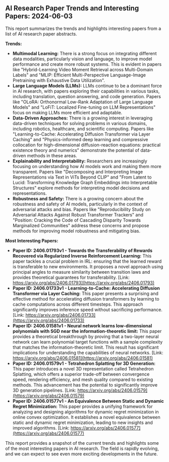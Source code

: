 ## AI Research Paper Trends and Interesting Papers: 2024-06-03

This report summarizes the trends and highlights interesting papers from a list of AI research paper abstracts.

**Trends:**

* **Multimodal Learning:**  There is a strong focus on integrating different data modalities, particularly vision and language, to improve model performance and create more robust systems. This is evident in papers like "Hybrid-Learning Video Moment Retrieval across Multi-Domain Labels" and "MLIP: Efficient Multi-Perspective Language-Image Pretraining with Exhaustive Data Utilization".
* **Large Language Models (LLMs):** LLMs continue to be a dominant force in AI research, with papers exploring their capabilities in various tasks, including translation, question answering, and code generation. Papers like "OLoRA: Orthonormal Low-Rank Adaptation of Large Language Models" and "LoFiT: Localized Fine-tuning on LLM Representations" focus on making LLMs more efficient and adaptable.
* **Data-Driven Approaches:**  There is a growing interest in leveraging data-driven techniques for solving problems in various domains, including robotics, healthcare, and scientific computing. Papers like "Learning-to-Cache: Accelerating Diffusion Transformer via Layer Caching" and "Physics-informed deep learning and compressive collocation for high-dimensional diffusion-reaction equations: practical existence theory and numerics" demonstrate the potential of data-driven methods in these areas.
* **Explainability and Interpretability:**  Researchers are increasingly focusing on understanding how AI models work and making them more transparent. Papers like "Decomposing and Interpreting Image Representations via Text in ViTs Beyond CLIP" and "From Latent to Lucid: Transforming Knowledge Graph Embeddings into Interpretable Structures" explore methods for interpreting model decisions and representations.
* **Robustness and Safety:**  There is a growing concern about the robustness and safety of AI models, particularly in the context of adversarial attacks and bias. Papers like "Reproducibility Study on Adversarial Attacks Against Robust Transformer Trackers" and "Position: Cracking the Code of Cascading Disparity Towards Marginalized Communities" address these concerns and propose methods for improving model robustness and mitigating bias.

**Most Interesting Papers:**

* **Paper ID: 2406.01793v1 - Towards the Transferability of Rewards Recovered via Regularized Inverse Reinforcement Learning:** This paper tackles a crucial problem in IRL: ensuring that the learned reward is transferable to new environments. It proposes a novel approach using principal angles to measure similarity between transition laws and provides theoretical guarantees for transferability. [Link: https://arxiv.org/abs/2406.01793](https://arxiv.org/abs/2406.01793)
* **Paper ID: 2406.01733v1 - Learning-to-Cache: Accelerating Diffusion Transformer via Layer Caching:** This paper presents a surprising and effective method for accelerating diffusion transformers by learning to cache computations across different timesteps. This approach significantly improves inference speed without sacrificing performance. [Link: https://arxiv.org/abs/2406.01733](https://arxiv.org/abs/2406.01733)
* **Paper ID: 2406.01581v1 - Neural network learns low-dimensional polynomials with SGD near the information-theoretic limit:** This paper provides a theoretical breakthrough by proving that a two-layer neural network can learn polynomial target functions with a sample complexity that matches the information-theoretic limit. This result has significant implications for understanding the capabilities of neural networks. [Link: https://arxiv.org/abs/2406.01581](https://arxiv.org/abs/2406.01581)
* **Paper ID: 2406.01579v1 - Tetrahedron Splatting for 3D Generation:** This paper introduces a novel 3D representation called Tetrahedron Splatting, which offers a superior trade-off between convergence speed, rendering efficiency, and mesh quality compared to existing methods. This advancement has the potential to significantly improve 3D generation pipelines. [Link: https://arxiv.org/abs/2406.01579](https://arxiv.org/abs/2406.01579)
* **Paper ID: 2406.01577v1 - An Equivalence Between Static and Dynamic Regret Minimization:** This paper provides a unifying framework for analyzing and designing algorithms for dynamic regret minimization in online convex optimization. It establishes a novel equivalence between static and dynamic regret minimization, leading to new insights and improved algorithms. [Link: https://arxiv.org/abs/2406.01577](https://arxiv.org/abs/2406.01577)

This report provides a snapshot of the current trends and highlights some of the most interesting papers in AI research. The field is rapidly evolving, and we can expect to see even more exciting developments in the future. 
